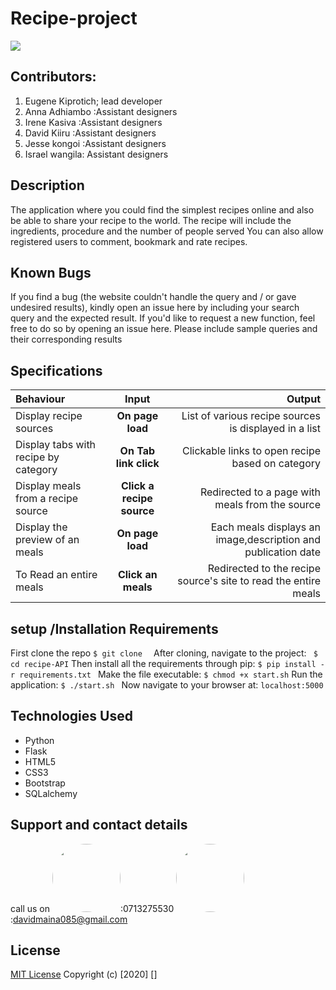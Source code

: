 # Recipe-project

 <img src="Capture.PNG">
 
## Contributors:

1. Eugene Kiprotich; lead developer
2. Anna Adhiambo :Assistant designers
3. Irene Kasiva  :Assistant designers
4. David Kiiru   :Assistant designers
5. Jesse kongoi  :Assistant designers
6. Israel wangila: Assistant designers



## Description
The application where you could find the simplest recipes online and also be able to share your recipe to the world. The recipe will include the ingredients, procedure and the number of people served
You can also allow registered users to comment, bookmark and rate recipes.

## Known Bugs
If you find a bug (the website couldn't handle the query and / or gave undesired results), kindly open an issue here by including your search query and the expected result.
If you'd like to request a new function, feel free to do so by opening an issue here. Please include sample queries and their corresponding results
## Specifications
| Behaviour | Input | Output |
| :---------------- | :---------------: | ------------------: |
| Display recipe sources | **On page load** | List of various recipe sources is displayed in a list |
| Display tabs with recipe by category | **On Tab link click** | Clickable links to open recipe based on category |
| Display meals from a recipe source | **Click a recipe source** | Redirected to a page with meals from the source |
| Display the preview of an meals | **On page load** | Each meals displays an image,description and publication date |
| To Read an entire meals  | **Click an meals** | Redirected to the recipe source's site to read the entire meals |
## setup /Installation Requirements
First clone the repo
   ```$ git clone  ```
After cloning, navigate to the project:
   `` $ cd recipe-API``
Then install all the requirements through pip:
   ```$ pip install -r requirements.txt ```
Make the file executable:
   ```$ chmod +x start.sh```
Run the application:
   ```$ ./start.sh ```
Now navigate to your browser at: ```localhost:5000```
## Technologies Used
* Python
* Flask
* HTML5
* CSS3
* Bootstrap
* SQLalchemy
## Support and contact details
call us on
<img src="https://bit.ly/2H4L6UZ" width="109" style="border-radius:50%;">:0713275530
 <img src="https://bit.ly/2Smueyp" width="109" style="border-radius:50%;">:davidmaina085@gmail.com
## License
[MIT License](LICENSE.md)
Copyright (c) [2020] []


